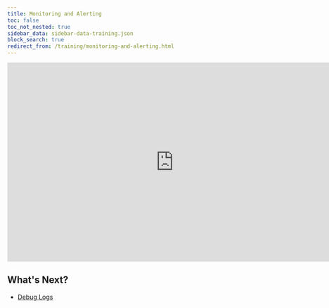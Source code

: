 ```yaml
---
title: Monitoring and Alerting
toc: false
toc_not_nested: true
sidebar_data: sidebar-data-training.json
block_search: true
redirect_from: /training/monitoring-and-alerting.html
---
```


<iframe src="https://docs.google.com/presentation/d/e/2PACX-1vSvyqEzezsXG4Xu4-skqrG2h7D-POnn3BKqp-jFjDaAEIy5ukW9XtPqFFaMvZZaMuHtXnX_ZdK4j_cm/embed?start=false&loop=false" frameborder="0" width="756" height="454" allowfullscreen="true" mozallowfullscreen="true" webkitallowfullscreen="true"></iframe>

## What's Next?

- [Debug Logs](logs.html)
